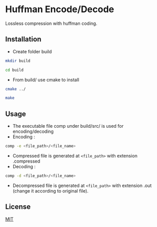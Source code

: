 # Huffman Encode/Decode

Lossless compression with huffman coding.   

## Installation

* Create folder build
```sh
mkdir build
```  
```sh
cd build
```

* From build/ use cmake to install 
```sh
cmake ../
```
```sh
make
```


## Usage
* The executable file comp under build/src/ is used for encoding/decoding
* Encoding :
```sh
comp -e <file_path>/<file_name>
```
* Compressed file is generated at ```<file_path>``` with extension .compressed
* Decoding :
```sh
comp -d <file_path>/<file_name>
```
* Decompressed file is generated at ```<file_path>``` with extension .out (change it according to original file).

## License
[MIT](https://choosealicense.com/licenses/mit/)